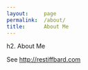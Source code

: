 ```yaml
--- 
layout:     page
permalink:  /about/
title:      About Me
---
```


h2. About Me

See http://restiffbard.com
